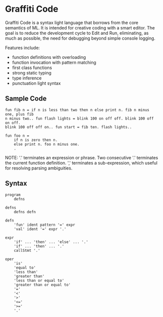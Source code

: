 Graffiti Code
=============

Graffiti Code is a syntax light language that borrows from the core semantics of ML. It is intended
for creative coding with a smart editor. The goal is to reduce the development cycle to Edit and Run,
eliminating, as much as possible, the need for debugging beyond simple console logging.

Features include:
- function definitions with overloading
- function invocation with pattern matching
- first class functions
- strong static typing
- type inference
- punctuation light syntax

## Sample Code ##

~~~
fun fib n = if n is less than two then n else print n. fib n minus one, plus fib 
n minus two.. fun flash lights = blink 100 on off off. blink 100 off on off. 
blink 100 off off on.. fun start = fib ten. flash lights..
~~~

~~~
fun foo n =
    if n is zero then n.
    else print n. foo n minus one.
    .
~~~

NOTE: '.' terminates an expression or phrase. Two consecutive '.' terminates the current function 
definition. ',' terminates a sub-expression, which useful for resolving parsing ambiguities.

## Syntax ##

~~~~
program
    defns
    
defns
    defns defn
    
defn
    'fun' ident pattern '=' expr
    'val' ident '=' expr '.'

expr
    'if' ... 'then' ... 'else' ... '.'
    'if' ... 'then' ... '.'
    callStmt '.'

oper
    'is'
    'equal to'
    'less than'
    'greater than'
    'less than or equal to'
    'greater than or equal to'
    '='
    '<'
    '>'
    '<='
    '>='
    '.'    
~~~~

    